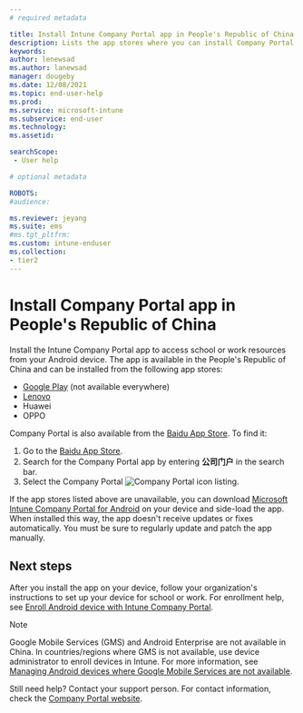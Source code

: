 ```yaml
---
# required metadata

title: Install Intune Company Portal app in People's Republic of China  | Microsoft Docs
description: Lists the app stores where you can install Company Portal in the People's Republic of China.
keywords:
author: lenewsad
ms.author: lanewsad
manager: dougeby
ms.date: 12/08/2021
ms.topic: end-user-help
ms.prod:
ms.service: microsoft-intune
ms.subservice: end-user
ms.technology:
ms.assetid: 

searchScope:
 - User help

# optional metadata

ROBOTS:  
#audience:

ms.reviewer: jeyang
ms.suite: ems
#ms.tgt_pltfrm:
ms.custom: intune-enduser
ms.collection:
- tier2
---
```


# Install Company Portal app in People's Republic of China

Install the Intune Company Portal app to access school or work resources from your Android device. The app is available in the People's Republic of China and can be installed from the following app stores: 

* [Google Play](https://go.microsoft.com/fwlink/?linkid=871947) (not available everywhere)
* [Lenovo](https://go.microsoft.com/fwlink/?linkid=2125082)
* Huawei
* OPPO 
<!--* [Xiaomi](https://go.microsoft.com/fwlink/?linkid=836947)-->

Company Portal is also available from the [Baidu App Store](https://go.microsoft.com/fwlink/?linkid=2133565). To find it:  
 
   1. Go to the [Baidu App Store](https://go.microsoft.com/fwlink/?linkid=2133565).  
   2. Search for the Company Portal app by entering **公司门户** in the search bar.  
   3. Select the Company Portal ![Company Portal icon](./media/company-portal-logo-small-2101.png) listing.  


If the app stores listed above are unavailable, you can download [Microsoft Intune Company Portal for Android](https://www.microsoft.com/download/details.aspx?id=49140) on your device and side-load the app. When installed this way, the app doesn't receive updates or fixes automatically. You must be sure to regularly update and patch the app manually.  

## Next steps  
After you install the app on your device, follow your organization's instructions to set up your device for school or work. For enrollment help, see [Enroll Android device with Intune Company Portal](enroll-device-android-company-portal.md). 

> [!Note]
> Google Mobile Services (GMS) and Android Enterprise are not available in China. In countries/regions where GMS is not available, use device administrator to enroll devices in Intune. For more information, see [Managing Android devices where Google Mobile Services are not available](https://techcommunity.microsoft.com/t5/intune-customer-success/intune-customer-success-managing-android-devices-where-google/ba-p/1628793).   

Still need help? Contact your support person. For contact information, check the [Company Portal website](https://go.microsoft.com/fwlink/?linkid=2010980).
